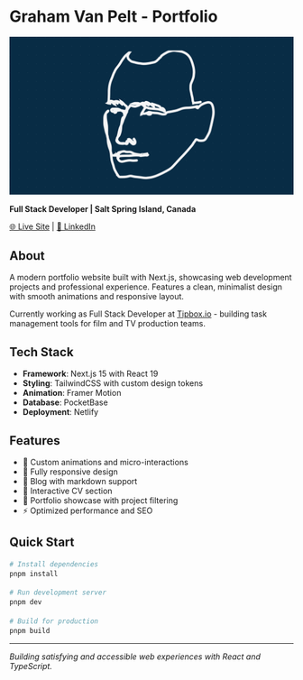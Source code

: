 # Graham Van Pelt - Portfolio

![Graham Van Pelt](public/images/facePreview.png)

**Full Stack Developer | Salt Spring Island, Canada**

[🌐 Live Site](https://grahamvanpelt.dev) | [💼 LinkedIn](https://linkedin.com/in/grahamvanpelt)

## About

A modern portfolio website built with Next.js, showcasing web development
projects and professional experience. Features a clean, minimalist design
with smooth animations and responsive layout.

Currently working as Full Stack Developer at [Tipbox.io](https://tipbox.io) -
building task management tools for film and TV production teams.

## Tech Stack

- **Framework**: Next.js 15 with React 19
- **Styling**: TailwindCSS with custom design tokens
- **Animation**: Framer Motion
- **Database**: PocketBase
- **Deployment**: Netlify

## Features

- 🎨 Custom animations and micro-interactions
- 📱 Fully responsive design
- 📝 Blog with markdown support
- 📄 Interactive CV section
- 🎯 Portfolio showcase with project filtering
- ⚡ Optimized performance and SEO

## Quick Start

```bash
# Install dependencies
pnpm install

# Run development server
pnpm dev

# Build for production
pnpm build
```

---

*Building satisfying and accessible web experiences with React and TypeScript.*
